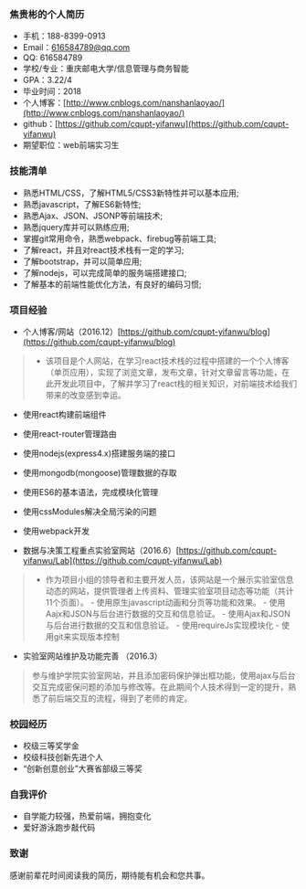 ### 焦贵彬的个人简历

- 手机：188-8399-0913
- Email：616584789@qq.com
- QQ: 616584789
- 学校/专业：重庆邮电大学/信息管理与商务智能
- GPA：3.22/4
- 毕业时间：2018
- 个人博客：[http://www.cnblogs.com/nanshanlaoyao/](http://www.cnblogs.com/nanshanlaoyao/)
- github：[https://github.com/cqupt-yifanwu](https://github.com/cqupt-yifanwu)
- 期望职位：web前端实习生

### 技能清单
- 熟悉HTML/CSS，了解HTML5/CSS3新特性并可以基本应用;
- 熟悉javascript，了解ES6新特性;
- 熟悉Ajax、JSON、JSONP等前端技术;
- 熟悉jquery库并可以熟练应用;
- 掌握git常用命令，熟悉webpack、firebug等前端工具;
- 了解react，并且对react技术栈有一定的学习;
- 了解bootstrap，并可以简单应用;
- 了解nodejs，可以完成简单的服务端搭建接口;
- 了解基本的前端性能优化方法，有良好的编码习惯;

### 项目经验

- 个人博客/网站（2016.12）[https://github.com/cqupt-yifanwu/blog](https://github.com/cqupt-yifanwu/blog)

> - 该项目是个人网站，在学习react技术栈的过程中搭建的一个个人博客（单页应用），实现了浏览文章，发布文章，针对文章留言等功能，在此开发此项目中，了解并学习了react栈的相关知识，对前端技术给我们带来的改变感到幸运。
   - 使用react构建前端组件
   - 使用react-router管理路由
   - 使用nodejs(express4.x)搭建服务端的接口
   - 使用mongodb(mongoose)管理数据的存取
   - 使用ES6的基本语法，完成模块化管理
   - 使用cssModules解决全局污染的问题
   - 使用webpack开发


- 数据与决策工程重点实验室网站（2016.6）[https://github.com/cqupt-yifanwu/Lab](https://github.com/cqupt-yifanwu/Lab)

> - 作为项目小组的领导者和主要开发人员，该网站是一个展示实验室信息动态的网站，提供管理者上传资料、管理实验室项目动态等功能（共计11个页面）。
    - 使用原生javascript动画和分页等功能和效果。
    - 使用Aajx和JSON与后台进行数据的交互和信息验证。
    - 使用Ajax和JSON与后台进行数据的交互和信息验证。
    - 使用requireJs实现模块化
    - 使用git来实现版本控制

- 实验室网站维护及功能完善 （2016.3）

> 参与维护学院实验室网站，并且添加密码保护弹出框功能，使用ajax与后台交互完成密保问题的添加与修改等。在此期间个人技术得到一定的提升，熟悉了前后端交互的流程，得到了老师的肯定。

### 校园经历

- 校级三等奖学金
- 校级科技创新先进个人
- “创新创意创业”大赛省部级三等奖

### 自我评价
- 自学能力较强，热爱前端，拥抱变化
- 爱好游泳跑步敲代码

### 致谢

感谢前辈花时间阅读我的简历，期待能有机会和您共事。
